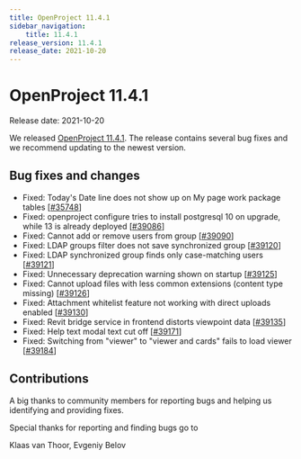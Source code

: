 ```yaml
---
title: OpenProject 11.4.1
sidebar_navigation:
    title: 11.4.1
release_version: 11.4.1
release_date: 2021-10-20
---
```


# OpenProject 11.4.1

Release date: 2021-10-20

We released [OpenProject 11.4.1](https://community.openproject.org/versions/1491).
The release contains several bug fixes and we recommend updating to the newest version.

<!--more-->
## Bug fixes and changes

- Fixed: Today's Date line does not show up on My page work package tables \[[#35748](https://community.openproject.org/wp/35748)\]
- Fixed: openproject configure tries to install postgresql 10 on upgrade, while 13 is already deployed \[[#39086](https://community.openproject.org/wp/39086)\]
- Fixed: Cannot add or remove users from group \[[#39090](https://community.openproject.org/wp/39090)\]
- Fixed: LDAP groups filter does not save synchronized group \[[#39120](https://community.openproject.org/wp/39120)\]
- Fixed: LDAP synchronized group finds only case-matching users \[[#39121](https://community.openproject.org/wp/39121)\]
- Fixed: Unnecessary deprecation warning shown on startup \[[#39125](https://community.openproject.org/wp/39125)\]
- Fixed: Cannot upload files with less common extensions (content type missing) \[[#39126](https://community.openproject.org/wp/39126)\]
- Fixed: Attachment whitelist feature not working with direct uploads enabled \[[#39130](https://community.openproject.org/wp/39130)\]
- Fixed: Revit bridge service in frontend distorts viewpoint data \[[#39135](https://community.openproject.org/wp/39135)\]
- Fixed: Help text modal text cut off \[[#39171](https://community.openproject.org/wp/39171)\]
- Fixed: Switching from "viewer" to "viewer and cards" fails to load viewer \[[#39184](https://community.openproject.org/wp/39184)\]

## Contributions

A big thanks to community members for reporting bugs and helping us identifying and providing fixes.

Special thanks for reporting and finding bugs go to

Klaas van Thoor, Evgeniy Belov
